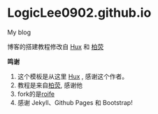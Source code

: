 # LogicLee0902.github.io
My blog

博客的搭建教程修改自 [Hux](https://github.com/Huxpro/huxpro.github.io) 和 [柏荧](https://github.com/qiubaiying/qiubaiying.github.io)

**鸣谢**

1. 这个模板是从这里 [Hux](https://github.com/Huxpro/huxpro.github.io) , 感谢这个作者。 
2. 教程是来自[柏荧](https://github.com/qiubaiying/qiubaiying.github.io), 感谢他
3. fork的是[roife](https://github.com/roife/roife.github.io)
4. 感谢 Jekyll、Github Pages 和 Bootstrap!
